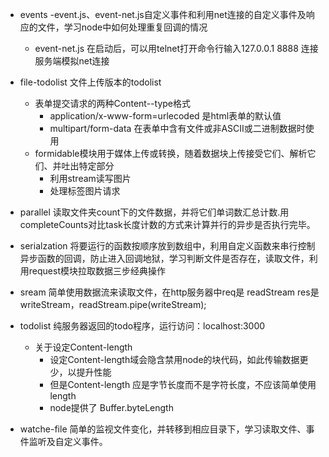 - events 
	-event.js、event-net.js自定义事件和利用net连接的自定义事件及响应的文件，学习node中如何处理重复回调的情况
	- event-net.js 在启动后，可以用telnet打开命令行输入127.0.0.1 8888 连接服务端模拟net连接

- file-todolist 文件上传版本的todolist
	- 表单提交请求的两种Content--type格式
		- application/x-www-form=urlecoded 是html表单的默认值
		- multipart/form-data 在表单中含有文件或非ASCⅡ或二进制数据时使用
	- formidable模块用于媒体上传或转换，随着数据块上传接受它们、解析它们、并吐出特定部分
		- 利用stream读写图片
		- 处理<img>标签图片请求	
- parallel 读取文件夹count下的文件数据，并将它们单词数汇总计数.用completeCounts对比task长度计数的方式来计算并行的异步是否执行完毕。

- serialzation 将要运行的函数按顺序放到数组中，利用自定义函数来串行控制异步函数的回调，防止进入回调地狱，学习判断文件是否存在，读取文件，利用request模块拉取数据三步经典操作

- sream 简单使用数据流来读取文件，在http服务器中req是 readStream res是writeStream，readStream.pipe(writeStream);

- todolist 纯服务器返回的todo程序，运行访问：localhost:3000
	- 关于设定Content-length
		- 设定Content-length域会隐含禁用node的块代码，如此传输数据更少，以提升性能
		- 但是Content-length 应是字节长度而不是字符长度，不应该简单使用length
	    - node提供了 Buffer.byteLength
	
- watche-file 简单的监视文件变化，并转移到相应目录下，学习读取文件、事件监听及自定义事件。

